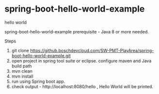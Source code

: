 # spring-boot-hello-world-example

hello world

spring-boot-hello-world-example
prerequisite - Java 8 or more needed.

Steps

1. git clone https://github.boschdevcloud.com/SW-PMT-PlayArea/spring-boot-hello-world-example.git
2. open project in spring tool suite or eclipse. configure maven and Java build path 
3. mvn clean
4. mvn install
5. run using Spring boot app.
6. check output -  http://localhost:8080/hello , Hello World will be printed.
